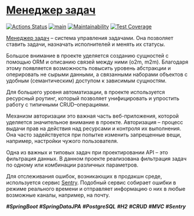 # [Менеджер задач](https://java-project-99-4ktx.onrender.com/#/login)
[![Actions Status](https://github.com/dmanufriev/java-project-99/actions/workflows/hexlet-check.yml/badge.svg)](https://github.com/dmanufriev/java-project-99/actions)
[![main](https://github.com/dmanufriev/java-project-99/actions/workflows/main.yml/badge.svg)](https://github.com/dmanufriev/java-project-99/actions/workflows/main.yml)
[![Maintainability](https://api.codeclimate.com/v1/badges/a7827b58c146d7ee2c2e/maintainability)](https://codeclimate.com/github/dmanufriev/java-project-99/maintainability)
[![Test Coverage](https://api.codeclimate.com/v1/badges/a7827b58c146d7ee2c2e/test_coverage)](https://codeclimate.com/github/dmanufriev/java-project-99/test_coverage)

[Менеджер задач](https://java-project-99-4ktx.onrender.com/#/login) – система управления задачами. Она позволяет ставить задачи, назначать исполнителей и менять их статусы.

Большое внимание в проекте уделяется созданию сущностей с помощью ORM и описанию связей между ними (o2m, m2m). Благодаря этому появляется возможность повысить уровень абстракции и оперировать не сырыми данными, а связанными наборами объектов с удобным (семантическим) доступом к зависимым сущностям.

Для большего уровня автоматизации, в проекте используется ресурсный роутинг, который позволяет унифицировать и упростить работу с типичными CRUD–операциями.

Механизм авторизации это важная часть веб-приложения, которой уделяется значительное внимание в проекте.
Авторизация – процесс выдачи прав на действия над
ресурсами и контроля их выполнения. Она часто задействуется при попытке изменить
запрещенные вещи, например, настройки чужого пользователя.

Одна из важных и типовых задач при проектировании API – это фильтрация данных. В данном проекте реализована фильтрация задач по одному или комбинации различных параметров.

Для отслеживания ошибок, возникающих в продакшн среде, используется сервис [Sentry](https://sentry.io/).
Подобный сервис собирает ошибки в режиме реального времени и отправляет информацию о них в любые возможные каналы, например, на почту.

***#SpringBoot*** 
***#SpringDataJPA***
***#PostgreSQL***
***#H2***
_**#CRUD**_ 
_**#MVC**_
_**#Sentry**_

